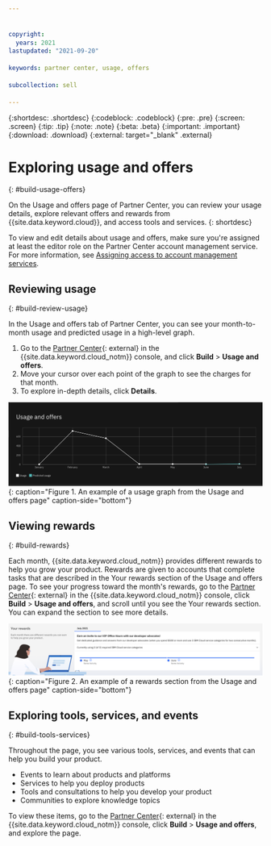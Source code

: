 ```yaml
---


copyright:
  years: 2021
lastupdated: "2021-09-20"

keywords: partner center, usage, offers

subcollection: sell

---
```


{:shortdesc: .shortdesc}
{:codeblock: .codeblock}
{:pre: .pre}
{:screen: .screen}
{:tip: .tip}
{:note: .note}
{:beta: .beta}
{:important: .important}
{:download: .download}
{:external: target="_blank" .external}

# Exploring usage and offers
{: #build-usage-offers}

On the Usage and offers page of Partner Center, you can review your usage details, explore relevant offers and rewards from {{site.data.keyword.cloud}}, and access tools and services. 
{: shortdesc}

To view and edit details about usage and offers, make sure you're assigned at least the editor role on the Partner Center account management service. For more information, see [Assigning access to account management services](/docs/account?topic=account-account-services#account-management-actions-roles). 

## Reviewing usage
{: #build-review-usage}

In the Usage and offers tab of Partner Center, you can see your month-to-month usage and predicted usage in a high-level graph. 

1. Go to the [Partner Center](https://cloud.ibm.com/partner-center/sell){: external} in the {{site.data.keyword.cloud_notm}} console, and click **Build** > **Usage and offers**. 
2. Move your cursor over each point of the graph to see the charges for that month. 
3. To explore in-depth details, click **Details**.

![Example usage graph.](images/Usage-graph.png){: caption="Figure 1. An example of a usage graph from the Usage and offers page" caption-side="bottom"}

## Viewing rewards
{: #build-rewards}

Each month, {{site.data.keyword.cloud_notm}} provides different rewards to help you grow your product. Rewards are given to accounts that complete tasks that are described in the Your rewards section of the Usage and offers page. To see your progress toward the month's rewards, go to the [Partner Center](https://cloud.ibm.com/partner-center/sell){: external} in the {{site.data.keyword.cloud_notm}} console, click **Build** > **Usage and offers**, and scroll until you see the Your rewards section. You can expand the section to see more details. 

![Example rewards section](images/pc-rewards.png){: caption="Figure 2. An example of a rewards section from the Usage and offers page" caption-side="bottom"}

## Exploring tools, services, and events
{: #build-tools-services}

Throughout the page, you see various tools, services, and events that can help you build your product.

- Events to learn about products and platforms 
- Services to help you deploy products
- Tools and consultations to help you develop your product
- Communities to explore knowledge topics

To view these items, go to the [Partner Center](https://cloud.ibm.com/partner-center/sell){: external} in the {{site.data.keyword.cloud_notm}} console, click **Build** > **Usage and offers**, and explore the page. 

